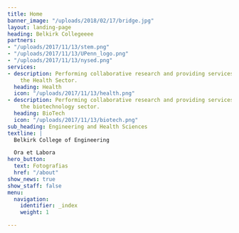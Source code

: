 ```yaml
---
title: Home
banner_image: "/uploads/2018/02/17/bridge.jpg"
layout: landing-page
heading: Belkirk Collegeeee
partners:
- "/uploads/2017/11/13/stem.png"
- "/uploads/2017/11/13/UPenn_logo.png"
- "/uploads/2017/11/13/nysed.png"
services:
- description: Performing collaborative research and providing services to support
    the Health Sector.
  heading: Health
  icon: "/uploads/2017/11/13/health.png"
- description: Performing collaborative research and providing services to support
    the biotechnology sector.
  heading: BioTech
  icon: "/uploads/2017/11/13/biotech.png"
sub_heading: Engineering and Health Sciences
textline: |
  Belkirk College of Engineering

  Ora et Labora
hero_button:
  text: Fotografias
  href: "/about"
show_news: true
show_staff: false
menu:
  navigation:
    identifier: _index
    weight: 1

---
```

